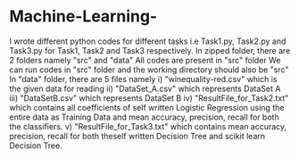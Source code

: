 # Machine-Learning-

I wrote different python codes for different tasks i.e Task1.py, Task2.py and Task3.py for Task1, Task2 and Task3 respectively.
In zipped folder, there are 2 folders namely "src" and "data"
All codes are present in "src" folder
We can run codes in "src" folder and the working directory should also be "src"
In "data" folder, there are 5 files namely 
i)   "winequality-red.csv" which is the given data for reading
ii)  "DataSet_A.csv" which represents DataSet A
iii) "DataSetB.csv" which represents DataSet B
iv) "ResultFile_for_Task2.txt" which contains all coefficients of self written Logistic Regression using the entire data as Training Data and mean accuracy, precision, recall for both the classifiers.
v)  "ResultFile_for_Task3.txt" which contains mean accuracy, precision, recall for both theself written Decision Tree and scikit learn Decision Tree.
